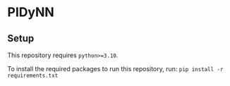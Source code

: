 # PIDyNN

## Setup

This repository requires `python>=3.10`.

To install the required packages to run this repository, run:
`pip install -r requirements.txt`

